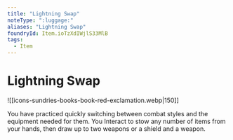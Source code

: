 ```yaml
---
title: "Lightning Swap"
noteType: ":luggage:"
aliases: "Lightning Swap"
foundryId: Item.ioTzXdIWjlS33MlB
tags:
  - Item
---
```


# Lightning Swap
![[icons-sundries-books-book-red-exclamation.webp|150]]

You have practiced quickly switching between combat styles and the equipment needed for them. You Interact to stow any number of items from your hands, then draw up to two weapons or a shield and a weapon.
